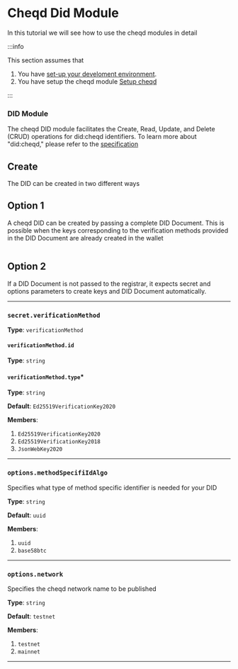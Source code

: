 # Cheqd Did Module

In this tutorial we will see how to use the cheqd modules in detail

:::info

This section assumes that

1. You have [set-up your develoment environment](../../getting-started).
2. You have setup the cheqd module [Setup cheqd](../../getting-started/set-up/cheqd/index.md)

:::

### DID Module

The cheqd DID module facilitates the Create, Read, Update, and Delete (CRUD) operations for did:cheqd identifiers. To learn more about "did:cheqd," please refer to the [specification](https://github.com/cheqd/identity-docs/blob/main/architecture/adr-list/adr-001-cheqd-did-method.md)

## Create

The DID can be created in two different ways

## Option 1
A cheqd DID can be created by passing a complete DID Document. This is possible when the keys corresponding to the verification methods provided in the DID Document are already created in the wallet

```typescript showLineNumbers set-up-cheqd.ts section-2

```

## Option 2
If a DID Document is not passed to the registrar, it expects secret and options parameters to create keys and DID Document automatically.

---

### `secret.verificationMethod`

**Type**: `verificationMethod`

#### `verificationMethod.id`

**Type**: `string`

#### `verificationMethod.type`\*

**Type**: `string`

**Default**: `Ed25519VerificationKey2020`

**Members**:

1. `Ed25519VerificationKey2020`
2. `Ed25519VerificationKey2018`
3. `JsonWebKey2020`

---

### `options.methodSpecifiIdAlgo`

Specifies what type of method specific identifier is needed for your DID

**Type**: `string`

**Default**: `uuid`

**Members**:

1. `uuid`
2. `base58btc`

---

### `options.network`

Specifies the cheqd network name to be published

**Type**: `string`

**Default**: `testnet`

**Members**:

1. `testnet`
2. `mainnet`

---

```typescript showLineNumbers set-up-cheqd.ts section-3

```